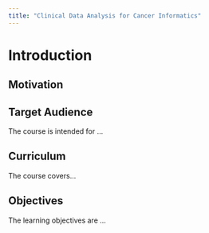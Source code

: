```yaml
---
title: "Clinical Data Analysis for Cancer Informatics"
---
```





# Introduction


## Motivation


## Target Audience  

The course is intended for ...

## Curriculum  

The course covers...

## Objectives

The learning objectives are ...
